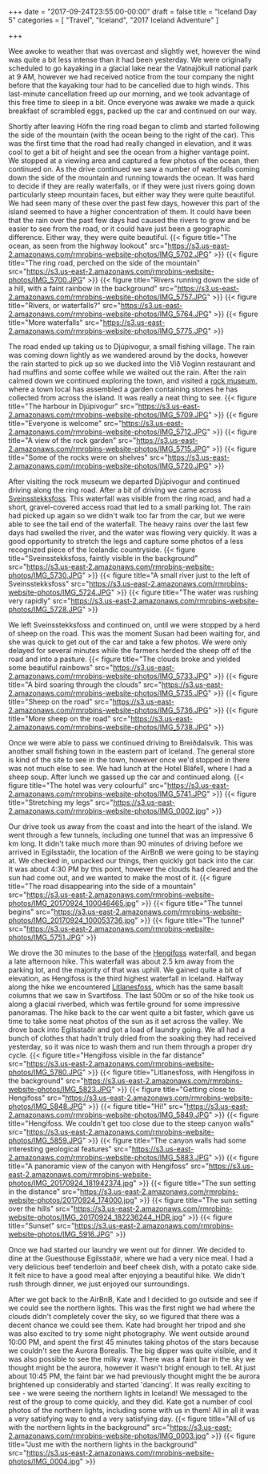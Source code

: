 +++
date = "2017-09-24T23:55:00-00:00"
draft = false
title = "Iceland Day 5"
categories = [ "Travel", "Iceland", "2017 Iceland Adventure" ]

+++

Wee awoke to weather that was overcast and slightly wet, however the wind was quite a bit less intense than it had been yesterday. We were originally scheduled to go kayaking in a glacial lake near the Vatnajökull national park at 9 AM, however we had received notice from the tour company the night before that the kayaking tour had to be cancelled due to high winds. This last-minute cancellation freed up our morning, and we took advantage of this free time to sleep in a bit. Once everyone was awake we made a quick breakfast of scrambled eggs, packed up the car and continued on our way.

Shortly after leaving Höfn the ring road began to climb and started following the side of the mountain (with the ocean being to the right of the car). This was the first time that the road had really changed in elevation, and it was cool to get a bit of height and see the ocean from a higher vantage point. We stopped at a viewing area and captured a few photos of the ocean, then continued on. As the drive continued we saw a number of waterfalls coming down the side of the mountain and running towards the ocean. It was hard to decide if they are really waterfalls, or if they were just rivers going down particularly steep mountain faces, but either way they were quite beautiful. We had seen many of these over the past few days, however this part of the island seemed to have a higher concentration of them. It could have been that the rain over the past few days had caused the rivers to grow and be easier to see from the road, or it could have just been a geographic difference. Either way, they were quite beautiful.
{{< figure title="The ocean, as seen from the highway lookout" src="https://s3.us-east-2.amazonaws.com/rmrobins-website-photos/IMG_5702.JPG" >}}
{{< figure title="The ring road, perched on the side of the mountain" src="https://s3.us-east-2.amazonaws.com/rmrobins-website-photos/IMG_5700.JPG" >}}
{{< figure title="Rivers running down the side of a hill, with a faint rainbow in the background" src="https://s3.us-east-2.amazonaws.com/rmrobins-website-photos/IMG_5757.JPG" >}}
{{< figure title="Rivers, or waterfalls?" src="https://s3.us-east-2.amazonaws.com/rmrobins-website-photos/IMG_5764.JPG" >}}
{{< figure title="More waterfalls" src="https://s3.us-east-2.amazonaws.com/rmrobins-website-photos/IMG_5775.JPG" >}}

The road ended up taking us to Djúpivogur, a small fishing village. The rain was coming down lightly as we wandered around by the docks, however the rain started to pick up so we ducked into the Við Voginn restaurant and had muffins and some coffee while we waited out the rain. After the rain calmed down we continued exploring the town, and visited a [rock museum](https://www.tripadvisor.com/Attraction_Review-g315846-d6924657-Reviews-JFS_Handcraft-Djupivogur_East_Region.html), where a town local has assembled a garden containing stones he has collected from across the island. It was really a neat thing to see.
{{< figure title="The harbour in Djúpivogur" src="https://s3.us-east-2.amazonaws.com/rmrobins-website-photos/IMG_5709.JPG" >}}
{{< figure title="Everyone is welcome" src="https://s3.us-east-2.amazonaws.com/rmrobins-website-photos/IMG_5712.JPG" >}}
{{< figure title="A view of the rock garden" src="https://s3.us-east-2.amazonaws.com/rmrobins-website-photos/IMG_5715.JPG" >}}
{{< figure title="Some of the rocks were on shelves" src="https://s3.us-east-2.amazonaws.com/rmrobins-website-photos/IMG_5720.JPG" >}}

After visiting the rock museum we departed Djúpivogur and continued driving along the ring road. After a bit of driving we came across [Sveinsstekksfoss](https://www.worldwaterfalldatabase.com/waterfall/Sveinstekksfoss-14769). This waterfall was visible from the ring road, and had a short, gravel-covered access road that led to a small parking lot. The rain had picked up again so we didn't walk too far from the car, but we were able to see the tail end of the waterfall. The heavy rains over the last few days had swelled the river, and the water was flowing very quickly. It was a good opportunity to stretch the legs and capture some photos of a less recognized piece of the Icelandic countryside.
{{< figure title="Sveinsstekksfoss, faintly visible in the background" src="https://s3.us-east-2.amazonaws.com/rmrobins-website-photos/IMG_5730.JPG" >}}
{{< figure title="A small river just to the left of Sveinsstekksfoss" src="https://s3.us-east-2.amazonaws.com/rmrobins-website-photos/IMG_5724.JPG" >}}
{{< figure title="The water was rushing very rapidly" src="https://s3.us-east-2.amazonaws.com/rmrobins-website-photos/IMG_5728.JPG" >}}

We left Sveinsstekksfoss and continued on, until we were stopped by a herd of sheep on the road. This was the moment Susan had been waiting for, and she was quick to get out of the car and take a few photos. We were only delayed for several minutes while the farmers herded the sheep off of the road and into a pasture.
{{< figure title="The clouds broke and yielded some beautiful rainbows" src="https://s3.us-east-2.amazonaws.com/rmrobins-website-photos/IMG_5733.JPG" >}}
{{< figure title="A bird soaring through the clouds" src="https://s3.us-east-2.amazonaws.com/rmrobins-website-photos/IMG_5735.JPG" >}}
{{< figure title="Sheep on the road" src="https://s3.us-east-2.amazonaws.com/rmrobins-website-photos/IMG_5736.JPG" >}}
{{< figure title="More sheep on the road" src="https://s3.us-east-2.amazonaws.com/rmrobins-website-photos/IMG_5738.JPG" >}}

Once we were able to pass we continued driving to Breiðdalsvík. This was another small fishing town in the eastern part of Iceland. The general store is kind of the site to see in the town, however once we'd stopped in there was not much else to see. We had lunch at the Hotel Bláfell, where I had a sheep soup. After lunch we gassed up the car and continued along.
{{< figure title="The hotel was very colourful" src="https://s3.us-east-2.amazonaws.com/rmrobins-website-photos/IMG_5741.JPG" >}}
{{< figure title="Stretching my legs" src="https://s3.us-east-2.amazonaws.com/rmrobins-website-photos/IMG_0002.jpg" >}}

Our drive took us away from the coast and into the heart of the island. We went through a few tunnels, including one tunnel that was an impressive 6 km long. It didn't take much more than 90 minutes of driving before we arrived in Egilsstaðir, the location of the AirBnB we were going to be staying at. We checked in, unpacked our things, then quickly got back into the car. It was about 4:30 PM by this point, however the clouds had cleared and the sun had come out, and we wanted to make the most of it.
{{< figure title="The road disappearing into the side of a mountain" src="https://s3.us-east-2.amazonaws.com/rmrobins-website-photos/IMG_20170924_100046465.jpg" >}}
{{< figure title="The tunnel begins" src="https://s3.us-east-2.amazonaws.com/rmrobins-website-photos/IMG_20170924_100053736.jpg" >}}
{{< figure title="The tunnel" src="https://s3.us-east-2.amazonaws.com/rmrobins-website-photos/IMG_5751.JPG" >}}

We drove the 30 minutes to the base of the [Hengifoss](https://en.wikipedia.org/wiki/Hengifoss) waterfall, and began a late afternoon hike. This waterfall was about 2.5 km away from the parking lot, and the majority of that was uphill. We gained quite a bit of elevation, as Hengifoss is the third highest waterfall in Iceland. Halfway along the hike we encountered [Litlanesfoss](https://www.worldwaterfalldatabase.com/waterfall/Litlanesfoss-14604), which has the same basalt columns that we saw in Svartifoss. The last 500m or so of the hike took us along a glacial riverbed, which was fertile ground for some impressive panoramas. The hike back to the car went quite a bit faster, which gave us time to take some neat photos of the sun as it set across the valley. We drove back into Egilsstaðir and got a load of laundry going. We all had a bunch of clothes that hadn't truly dried from the soaking they had received yesterday, so it was nice to wash them and run them through a proper dry cycle.
{{< figure title="Hengifoss visible in the far distance" src="https://s3.us-east-2.amazonaws.com/rmrobins-website-photos/IMG_5780.JPG" >}}
{{< figure title="Litlanesfoss, with Hengifoss in the background" src="https://s3.us-east-2.amazonaws.com/rmrobins-website-photos/IMG_5823.JPG" >}}
{{< figure title="Getting close to Hengifoss" src="https://s3.us-east-2.amazonaws.com/rmrobins-website-photos/IMG_5848.JPG" >}}
{{< figure title="Hi!" src="https://s3.us-east-2.amazonaws.com/rmrobins-website-photos/IMG_5849.JPG" >}}
{{< figure title="Hengifoss. We couldn't get too close due to the steep canyon walls" src="https://s3.us-east-2.amazonaws.com/rmrobins-website-photos/IMG_5859.JPG" >}}
{{< figure title="The canyon walls had some interesting geological features" src="https://s3.us-east-2.amazonaws.com/rmrobins-website-photos/IMG_5883.JPG" >}}
{{< figure title="A panoramic view of the canyon with Hengifoss" src="https://s3.us-east-2.amazonaws.com/rmrobins-website-photos/IMG_20170924_181942374.jpg" >}}
{{< figure title="The sun setting in the distance" src="https://s3.us-east-2.amazonaws.com/rmrobins-website-photos/20170924_174000.jpg" >}}
{{< figure title="The sun setting over the hills" src="https://s3.us-east-2.amazonaws.com/rmrobins-website-photos/IMG_20170924_182236244_HDR.jpg" >}}
{{< figure title="Sunset" src="https://s3.us-east-2.amazonaws.com/rmrobins-website-photos/IMG_5916.JPG" >}}

Once we had started our laundry we went out for dinner. We decided to dine at the Guesthouse Egilsstaðir, where we had a very nice meal. I had a very delicious beef tenderloin and beef cheek dish, with a potato cake side. It felt nice to have a good meal after enjoying a beautiful hike. We didn't rush through dinner, we just enjoyed our surroundings.

After we got back to the AirBnB, Kate and I decided to go outside and see if we could see the northern lights. This was the first night we had where the clouds didn't completely cover the sky, so we figured that there was a decent chance we could see them. Kate had brought her tripod and she was also excited to try some night photography. We went outside around 10:00 PM, and spent the first 45 minutes taking photos of the stars because we couldn't see the Aurora Borealis. The big dipper was quite visible, and it was also possible to see the milky way. There was a faint bar in the sky we thought might be the aurora, however it wasn't bright enough to tell. At just about 10:45 PM, the faint bar we had previously thought might the be aurora brightened up considerably and started 'dancing'. It was really exciting to see - we were seeing the northern lights in Iceland! We messaged to the rest of the group to come quickly, and they did. Kate got a number of cool photos of the northern lights, including some with us in them! All in all it was a very satisfying way to end a very satisfying day.
{{< figure title="All of us with the northern lights in the background" src="https://s3.us-east-2.amazonaws.com/rmrobins-website-photos/IMG_0003.jpg" >}}
{{< figure title="Just me with the northern lights in the background" src="https://s3.us-east-2.amazonaws.com/rmrobins-website-photos/IMG_0004.jpg" >}}

